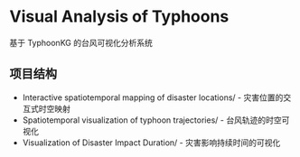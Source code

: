 # Visual Analysis of Typhoons

基于 TyphoonKG 的台风可视化分析系统

## 项目结构

- Interactive spatiotemporal mapping of disaster locations/ - 灾害位置的交互式时空映射
- Spatiotemporal visualization of typhoon trajectories/ - 台风轨迹的时空可视化 
- Visualization of Disaster Impact Duration/ - 灾害影响持续时间的可视化

